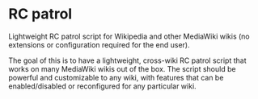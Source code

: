 # RC patrol
Lightweight RC patrol script for Wikipedia and other MediaWiki wikis (no extensions or configuration required for the end user).

The goal of this is to have a lightweight, cross-wiki RC patrol script that works on many MediaWiki wikis out of the box.  The script should be powerful and customizable to any wiki, with features that can be enabled/disabled or reconfigured for any particular wiki.